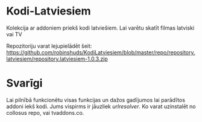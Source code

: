 # Kodi-Latviesiem
Kolekcija ar addoniem priekš kodi latviešiem. Lai varētu skatīt filmas latviski vai TV

Repozitoriju varat lejupielādēt šeit:
https://github.com/robinshuds/KodiLatviesiem/blob/master/repo/repository.latviesiem/repository.latviesiem-1.0.3.zip

# Svarīgi
Lai pilnībā funkcionētu visas funkcijas un dažos gadījumos lai parādītos addoni iekš kodi. Jums vispirms ir jāuzliek *urlresolver*. Ko varat uzinstalēt no collosus repo, vai tvaddons.co. 

